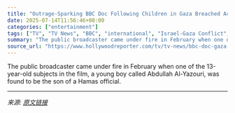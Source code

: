 ```yaml
---
title: "Outrage-Sparking BBC Doc Following Children in Gaza Breached Accuracy Guideline, Review Finds"
date: 2025-07-14T11:56:46+08:00
categories: ["entertainment"]
tags: ["TV", "TV News", "BBC", "international", "Israel-Gaza Conflict", "united kingdom"]
summary: "The public broadcaster came under fire in February when one of the 13-year-old subjects in the film, a young boy called Abdullah Al-Yazouri, was found to be the son of a Hamas official."
source_url: "https://www.hollywoodreporter.com/tv/tv-news/bbc-doc-gaza-survive-a-warzone-accuracy-breach-review-1236313556/"
---
```


The public broadcaster came under fire in February when one of the 13-year-old subjects in the film, a young boy called Abdullah Al-Yazouri, was found to be the son of a Hamas official.

---

*来源: [原文链接](https://www.hollywoodreporter.com/tv/tv-news/bbc-doc-gaza-survive-a-warzone-accuracy-breach-review-1236313556/)*
